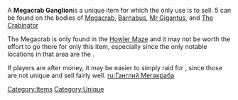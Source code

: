 A **Megacrab Ganglion**is a unique item for which the only use is to
sell. 5 can be found on the bodies of [Megacrab](Megacrab.md "wikilink"),
[Barnabus](Barnabus.md "wikilink"), [Mr Gigantus](Mr_Gigantus.md "wikilink"),
and [The Crabinator](The_Crabinator.md "wikilink")

The Megacrab is only found in the [Howler Maze](Howler_Maze.md "wikilink")
and it may not be worth the effort to go there for only this item,
especially since the only notable locations in that area are the [](Lost_Library.md).

If players are after money, it may be easier to simply raid [](Nest_of_Beak_Things.md) for [](Beak_Thing_Egg.md), since those are not unique and sell
fairly well. [ru:Ганглий Мегакраба](ru:Ганглий_Мегакраба "wikilink")

[Category:Items](Category:Items "wikilink")
[Category:Unique](Category:Unique "wikilink")